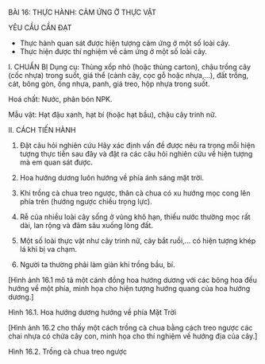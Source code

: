 BÀI 16: THỰC HÀNH: CẢM ỨNG Ở THỰC VẬT

YÊU CẦU CẦN ĐẠT
- Thực hành quan sát được hiện tượng cảm ứng ở một số loài cây.
- Thực hiện được thí nghiệm về cảm ứng ở một số loài cây.

I. CHUẨN BỊ
Dụng cụ: Thùng xốp nhỏ (hoặc thùng carton), chậu trồng cây (cốc nhựa) trong suốt, giá thể (cành cây, cọc gỗ hoặc nhựa,...), đất trồng, cát, bông gòn, ống nhựa, panh, giá treo, hộp nhựa trong suốt.

Hoá chất: Nước, phân bón NPK.

Mẫu vật: Hạt đậu xanh, hạt bí (hoặc hạt bầu), chậu cây trinh nữ.

II. CÁCH TIẾN HÀNH
1. Đặt câu hỏi nghiên cứu
Hãy xác định vấn đề được nêu ra trong mỗi hiện tượng thực tiễn sau đây và đặt ra các câu hỏi nghiên cứu về hiện tượng mà em quan sát được.

1. Hoa hướng dương luôn hướng về phía ánh sáng mặt trời.

2. Khi trồng cà chua treo ngược, thân cà chua có xu hướng mọc cong lên phía trên (hướng ngược chiều trọng lực).

3. Rễ của nhiều loài cây sống ở vùng khô hạn, thiếu nước thường mọc rất dài, lan rộng và đâm sâu xuống lòng đất.

4. Một số loài thực vật như cây trinh nữ, cây bắt ruồi,... có hiện tượng khép lá khi bị va chạm.

5. Người ta thường phải làm giàn khi trồng bầu, bí.

[Hình ảnh 16.1 mô tả một cánh đồng hoa hướng dương với các bông hoa đều hướng về một phía, minh họa cho hiện tượng hướng quang của hoa hướng dương.]

Hình 16.1. Hoa hướng dương hướng về phía Mặt Trời

[Hình ảnh 16.2 cho thấy một cách trồng cà chua bằng cách treo ngược các chai nhựa có chứa cây con, minh họa cho thí nghiệm về hướng địa của cây.]

Hình 16.2. Trồng cà chua treo ngược